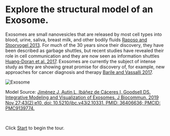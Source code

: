 # Explore the structural model of an Exosome.

Exosomes are small nanovesicles that are released by most cell types into blood, urine, saliva, breast milk, and other bodily fluids [Raposo and Stoorvogel 2013](https://pubmed.ncbi.nlm.nih.gov/23420871). For much of the 30 years since their discovery, they have been described as garbage shuttles, but recent studies have revealed their role in cell communication and they are now seen as information shuttles [Huang-Doran et al. 2017](https://pubmed.ncbi.nlm.nih.gov/27810172). Exosomes are currently the subject of intense study as they are showing great promise for discovery of, for example, new approaches for cancer diagnosis and therapy [Barile and Vassalli 2017](https://pubmed.ncbi.nlm.nih.gov/28202367).


![Exosome](https://mesoscope.scripps.edu/explorer/img/2018Exosome_reduced.jpg)

Model Source:
[Jiménez J, Autin L, Ibáñez de Cáceres I, Goodsell DS. Integrative Modeling and Visualization of Exosomes. J Biocommun. 2019 Nov 27;43(2):e10. doi: 10.5210/jbc.v43i2.10331. PMID: 36406636; PMCID: PMC9139774.](https://www.ncbi.nlm.nih.gov/pmc/articles/PMC9139774)

&nbsp;

Click [Start](#AB) to begin  the tour.
